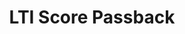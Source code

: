 ---
title: LTI Score Passback
redirect_to: "/releases/v10.2.0/authors/assessment_lti_replace_result"
---